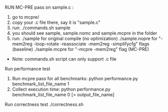 RUN MC-PRE pass on sample.c :
1. go to mcpre/
2. copy your .c file there, say it is "sample.c"
3. run: ./commands.sh sample
4. you should see sample, sample.nomc and sample.mcpre in the folder
5. run: ./sample for original compile (no optimization)
        ./sample.nopre for "-mem2reg -loop-rotate -reassociate -mem2reg -simplifycfg" flags (baseline)
        ./sample.mcpre for "-mcpre -mem2reg" flag (MC-PRE)
* Note: commands.sh script can only support .c file

Run performance test
1. Run mcpre pass for all benchmarks: python performance.py benchmark_list_file_name 1 
2. Collect execution time: python performance.py benchmark_list_file_name 0 [> output_file_name]

Run correctness test
./correctness.sh
